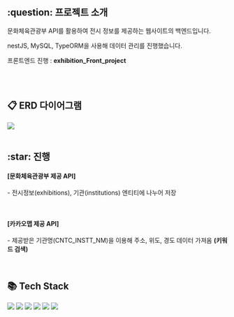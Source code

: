 <h2>:question: 프로젝트 소개</h2>
<p>문화체육관광부 API를 활용하여 전시 정보를 제공하는 웹사이트의 백엔드입니다.</p>
<p>nestJS, MySQL, TypeORM을 사용해 데이터 관리를 진행했습니다.</p>
<p>프론트엔드 진행 : <b>exhibition_Front_project</b></p>
<br /><br />


<h2>📋 ERD 다이어그램</h2>
<img src="https://github.com/user-attachments/assets/354ce055-8097-4f76-bb06-10282678a256">
<br /><br />


<h2>:star: 진행</h2>
<h4>[문화체육관광부 제공 API]</h4>
<p>- 전시정보(exhibitions), 기관(institutions) 엔티티에 나누어 저장</p>
<br />

<h4>[카카오맵 제공 API]</h4>
<p>- 제공받은 기관명(CNTC_INSTT_NM)을 이용해 주소, 위도, 경도 데이터 가져옴 <b>(키워드 검색)</b></p>
<br />


<h2>📚 Tech Stack</h2>
<div>
  <img src="https://img.shields.io/badge/MySQL-4479A1?style=flat&logo=MySQL&logoColor=white" />
  <img src="https://img.shields.io/badge/NestJS-E0234E?style=flat&logo=nestjs&logoColor=white" />
  <img src="https://img.shields.io/badge/TypeScript-3178C6?style=flat&logo=typescript&logoColor=white" />
  <img src="https://img.shields.io/badge/TypeORM-FF5733?style=flat&logo=typeorm&logoColor=white" />
  <img src="https://img.shields.io/badge/React-20232A?style=flat&logo=react&logoColor=61DAFB"/>
  <img src="https://img.shields.io/badge/CSS-1572B6?style=flat&logo=CSS3&logoColor=white" />
</div>
